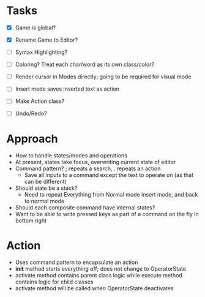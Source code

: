 # Tasks
- [x] Game is global?
- [x] Rename Game to Editor?
- [ ] Syntax Highlighting?
- [ ] Coloring? Treat each char/word as its own class/color?
- [ ] Render cursor in Modes directly; going to be required for visual mode
- [ ] Insert mode saves inserted text as action
- [ ] Make Action class?
- [ ] Undo/Redo?


# Approach
- How to handle states/modes and operations
- At present, states take focus, overwriting current state of editor
- Command pattern? ; repeats a search, . repeats an action
  - Save all inputs to a command except the text to operate on (as that can be different)
- Should state be a stack?
  - Need to repeat Everything from Normal mode insert mode, and back to normal mode
- Should each composite command have internal states?
- Want to be able to write pressed keys as part of a command on the fly in bottom right


# Action 
- Uses command pattern to encapsulate an action
- __init__ method starts everything off; does not change to OperatorState
- activate method contains parent class logic while execute method contains logic for child classes
- activate method will be called when OperatorState deactivates
